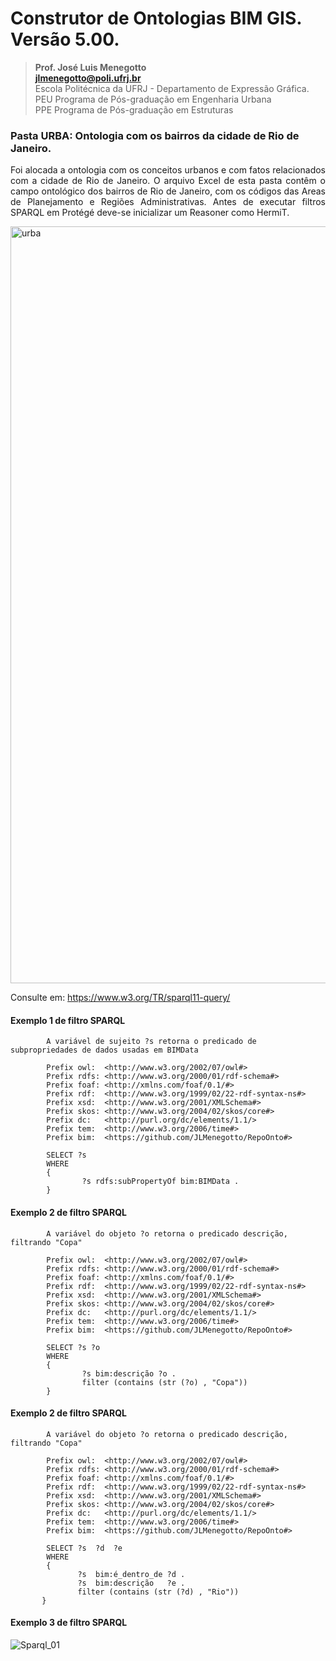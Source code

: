 # Construtor de Ontologias BIM GIS. Versão 5.00.
>**Prof. José Luis Menegotto**<br>
>**jlmenegotto@poli.ufrj.br**<br>
>Escola Politécnica da UFRJ - Departamento de Expressão Gráfica.<br>
>PEU Programa de Pós-graduação em Engenharia Urbana<br>
>PPE Programa de Pós-graduação em Estruturas<br>

### Pasta URBA: Ontologia com os bairros da cidade de Rio de Janeiro.

<p align="justify">Foi alocada a ontologia com os conceitos urbanos e com fatos relacionados com a cidade de Rio de Janeiro. O arquivo Excel de esta pasta contêm o campo ontológico dos bairros de Rio de Janeiro, com os códigos das Areas de Planejamento e Regiões Administrativas. Antes de executar filtros SPARQL em Protégé deve-se inicializar um Reasoner como HermiT.<br></b></p>

<img width="1196" height="1211" alt="urba" src="https://github.com/user-attachments/assets/eaef46a3-a0f8-4286-9d00-4e370fab7756" />


Consulte em: https://www.w3.org/TR/sparql11-query/

#### Exemplo 1 de filtro SPARQL 

            A variável de sujeito ?s retorna o predicado de subpropriedades de dados usadas em BIMData

            Prefix owl:  <http://www.w3.org/2002/07/owl#>
            Prefix rdfs: <http://www.w3.org/2000/01/rdf-schema#>
            Prefix foaf: <http://xmlns.com/foaf/0.1/#>
            Prefix rdf:  <http://www.w3.org/1999/02/22-rdf-syntax-ns#>
            Prefix xsd:  <http://www.w3.org/2001/XMLSchema#>
            Prefix skos: <http://www.w3.org/2004/02/skos/core#>
            Prefix dc:   <http://purl.org/dc/elements/1.1/>
            Prefix tem:  <http://www.w3.org/2006/time#>
            Prefix bim:  <https://github.com/JLMenegotto/RepoOnto#>

            SELECT ?s
            WHERE
            {   
                    ?s rdfs:subPropertyOf bim:BIMData .
            }

#### Exemplo 2 de filtro SPARQL 

            A variável do objeto ?o retorna o predicado descrição, filtrando "Copa"
            
            Prefix owl:  <http://www.w3.org/2002/07/owl#>
            Prefix rdfs: <http://www.w3.org/2000/01/rdf-schema#>
            Prefix foaf: <http://xmlns.com/foaf/0.1/#>
            Prefix rdf:  <http://www.w3.org/1999/02/22-rdf-syntax-ns#>
            Prefix xsd:  <http://www.w3.org/2001/XMLSchema#>
            Prefix skos: <http://www.w3.org/2004/02/skos/core#>
            Prefix dc:   <http://purl.org/dc/elements/1.1/>
            Prefix tem:  <http://www.w3.org/2006/time#>
            Prefix bim:  <https://github.com/JLMenegotto/RepoOnto#>
            
            SELECT ?s ?o
            WHERE
            {   
                    ?s bim:descrição ?o .
                    filter (contains (str (?o) , "Copa"))
            }
        
#### Exemplo 2 de filtro SPARQL 

            A variável do objeto ?o retorna o predicado descrição, filtrando "Copa"
            
            Prefix owl:  <http://www.w3.org/2002/07/owl#>
            Prefix rdfs: <http://www.w3.org/2000/01/rdf-schema#>
            Prefix foaf: <http://xmlns.com/foaf/0.1/#>
            Prefix rdf:  <http://www.w3.org/1999/02/22-rdf-syntax-ns#>
            Prefix xsd:  <http://www.w3.org/2001/XMLSchema#>
            Prefix skos: <http://www.w3.org/2004/02/skos/core#>
            Prefix dc:   <http://purl.org/dc/elements/1.1/>
            Prefix tem:  <http://www.w3.org/2006/time#>
            Prefix bim:  <https://github.com/JLMenegotto/RepoOnto#>
            
            SELECT ?s  ?d  ?e
            WHERE
            {   
                   ?s  bim:é_dentro_de ?d . 
                   ?s  bim:descrição   ?e .
                   filter (contains (str (?d) , "Rio"))
           }

#### Exemplo 3 de filtro SPARQL

![Sparql_01](https://github.com/JLMenegotto/OntologiaBIM/assets/9437020/0a1df997-bb93-4b06-ac53-9c87c1e9d790)
